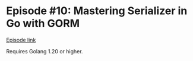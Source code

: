 # Episode #10: Mastering Serializer in Go with GORM

[Episode link](https://www.codeheim.io/courses/Episode-10-Mastering-Serializer-in-Go-with-GORM-65855e5ce4b09846fed9188e)

Requires Golang 1.20 or higher.

